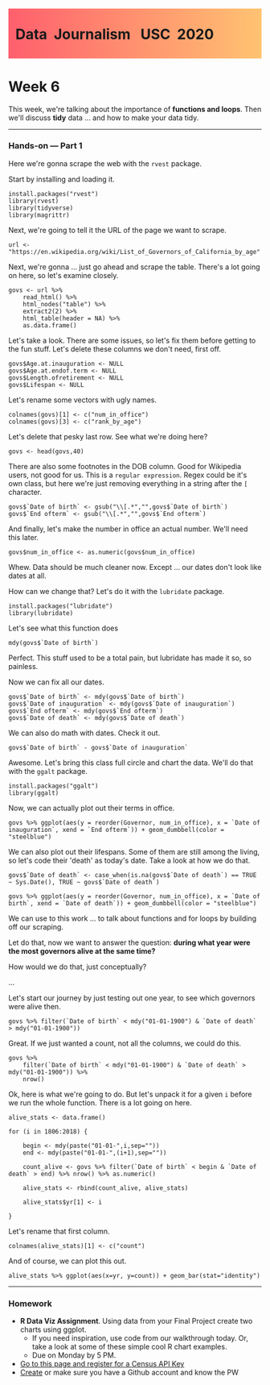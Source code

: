 <div class="header">
<h1 class="ml7">
  <span class="text-wrapper">
    <span class="letters"><p id ="usc p">Data&nbsp;&nbsp;Journalism&nbsp;&nbsp;&nbsp;USC&nbsp;&nbsp;2020</p></span>
  </span>
</h1>
</div>
<script src="https://cdnjs.cloudflare.com/ajax/libs/animejs/2.0.2/anime.min.js"></script>

<script src="https://ajax.googleapis.com/ajax/libs/jquery/3.3.1/jquery.min.js"></script>

<style>
.header{
      background-image: linear-gradient(to right, #ff5f6d, #ffc371);
}

.ml7 {
  position: relative;
  font-weight: 1200;


}
.ml7 .text-wrapper {
  position: relative;
  display: inline-block;
  padding-top: 0.2em;
  padding-right: 0.05em;
  padding-bottom: 0.1em;
  overflow: hidden;
  padding-left: 14px;

}
.ml7 .letter {
  transform-origin: 0 100%;
  display: inline-block;
  line-height: 1.3em;
  font-size: 3.6em;
  color: #FFFFFF
}


</style>


<script>
// Wrap every letter in a span
$('.ml7 .letters').each(function(){
  $(this).html($(this).text().replace(/([^\x00-\x80]|\w)/g, "<span class='letter'>$&</span>"));
});

anime.timeline({loop: true})
  .add({
    targets: '.ml7 .letter',
    translateY: ["1.1em", 0],
    translateX: ["0.55em", 0],
    translateZ: 0,
    rotateZ: [180, 0],
    duration: 1050,
    easing: "easeOutExpo",
    delay: function(el, i) {
      return 50 * i;
    }
  }).add({
    targets: '.ml7',
    opacity: 0,
    duration: 1000,
    easing: "easeOutExpo",
    delay: 1000
  });
</script>


# Week 6
This week, we're talking about the importance of **functions and loops**. Then we'll discuss **tidy** data ... and how to make your data tidy.

---


### Hands-on — Part 1

Here we're gonna scrape the web with the `rvest` package.

Start by installing and loading it.

```
install.packages("rvest")
library(rvest)
library(tidyverse)
library(magrittr)
```

Next, we're going to tell it the URL of the page we want to scrape.

```
url <- "https://en.wikipedia.org/wiki/List_of_Governors_of_California_by_age"
```

Next, we're gonna ... just go ahead and scrape the table. There's a lot going on here, so let's examine closely.

```
govs <- url %>%
    read_html() %>%
    html_nodes("table") %>%
    extract2(2) %>%
    html_table(header = NA) %>%
    as.data.frame()
```

Let's take a look. There are some issues, so let's fix them before getting to the fun stuff. Let's delete these columns we don't need, first off.

```
govs$Age.at.inauguration <- NULL
govs$Age.at.endof.term <- NULL
govs$Length.ofretirement <- NULL
govs$Lifespan <- NULL
```
Let's rename some vectors with ugly names.

```
colnames(govs)[1] <- c("num_in_office")
colnames(govs)[3] <- c("rank_by_age")
```

Let's delete that pesky last row. See what we're doing here?

```
govs <- head(govs,40)
```

There are also some footnotes in the DOB column. Good for Wikipedia users, not good for us. This is a `regular expression`. Regex could be it's own class, but here we're just removing everything in a string after the `[` character.

```
govs$`Date of birth` <- gsub("\\[.*","",govs$`Date of birth`)
govs$`End ofterm` <- gsub("\\[.*","",govs$`End ofterm`)

```

And finally, let's make the number in office an actual number. We'll need this later.

```
govs$num_in_office <- as.numeric(govs$num_in_office)
```

Whew. Data should be much cleaner now. Except ... our dates don't look like dates at all.

How can we change that? Let's do it with the `lubridate` package.

```
install.packages("lubridate")
library(lubridate)
```

Let's see what this function does

```
mdy(govs$`Date of birth`)
```

Perfect. This stuff used to be a total pain, but lubridate has made it so, so painless.

Now we can fix all our dates.

```
govs$`Date of birth` <- mdy(govs$`Date of birth`)
govs$`Date of inauguration` <- mdy(govs$`Date of inauguration`)
govs$`End ofterm` <- mdy(govs$`End ofterm`)
govs$`Date of death` <- mdy(govs$`Date of death`)

```

We can also do math with dates. Check it out.

```
govs$`Date of birth` - govs$`Date of inauguration`
```

Awesome. Let's bring this class full circle and chart the data. We'll do that with the ``ggalt`` package.

```
install.packages("ggalt")
library(ggalt)
```

Now, we can actually plot out their terms in office.

```
govs %>% ggplot(aes(y = reorder(Governor, num_in_office), x = `Date of inauguration`, xend = `End ofterm`)) + geom_dumbbell(color = "steelblue")
```

We can also plot out their lifespans. Some of them are still among the living, so let's code their 'death' as today's date. Take a look at how we do that.

```
govs$`Date of death` <- case_when(is.na(govs$`Date of death`) == TRUE ~ Sys.Date(), TRUE ~ govs$`Date of death`)

govs %>% ggplot(aes(y = reorder(Governor, num_in_office), x = `Date of birth`, xend = `Date of death`)) + geom_dumbbell(color = "steelblue")
```



We can use to this work ... to talk about functions and for loops by building off our scraping.

Let do that, now we want to answer the question: **during what year were the most governors alive at the same time?**

How would we do that, just conceptually?

...

Let's start our journey by just testing out one year, to see which governors were alive then.

```
govs %>% filter(`Date of birth` < mdy("01-01-1900") & `Date of death` > mdy("01-01-1900"))
```

Great. If we just wanted a count, not all the columns, we could do this.

```
govs %>% 
	filter(`Date of birth` < mdy("01-01-1900") & `Date of death` > mdy("01-01-1900")) %>% 
	nrow()
```

Ok, here is what we're going to do. But let's unpack it for a given `i` before we run the whole function. There is a lot going on here.

```
alive_stats <- data.frame()

for (i in 1806:2018) {

	begin <- mdy(paste("01-01-",i,sep=""))
	end <- mdy(paste("01-01-",(i+1),sep=""))

	count_alive <- govs %>% filter(`Date of birth` < begin & `Date of death` > end) %>% nrow() %>% as.numeric()

	alive_stats <- rbind(count_alive, alive_stats)

	alive_stats$yr[1] <- i

}
```

Let's rename that first column.

```
colnames(alive_stats)[1] <- c("count")
```

And of course, we can plot this out.

```
alive_stats %>% ggplot(aes(x=yr, y=count)) + geom_bar(stat="identity")
```


---

### Homework

* **R Data Viz Assignment**. Using data from your Final Project create two charts using ggplot.
	* If you need inspiration, use code from our walkthrough today. Or, take a look at some of these simple cool R chart examples.
	* Due on Monday by 5 PM.
* [Go to this page and register for a Census API Key](https://api.census.gov/data/key_signup.html)
* [Create](https://github.com/join) or make sure you have a Github account and know the PW